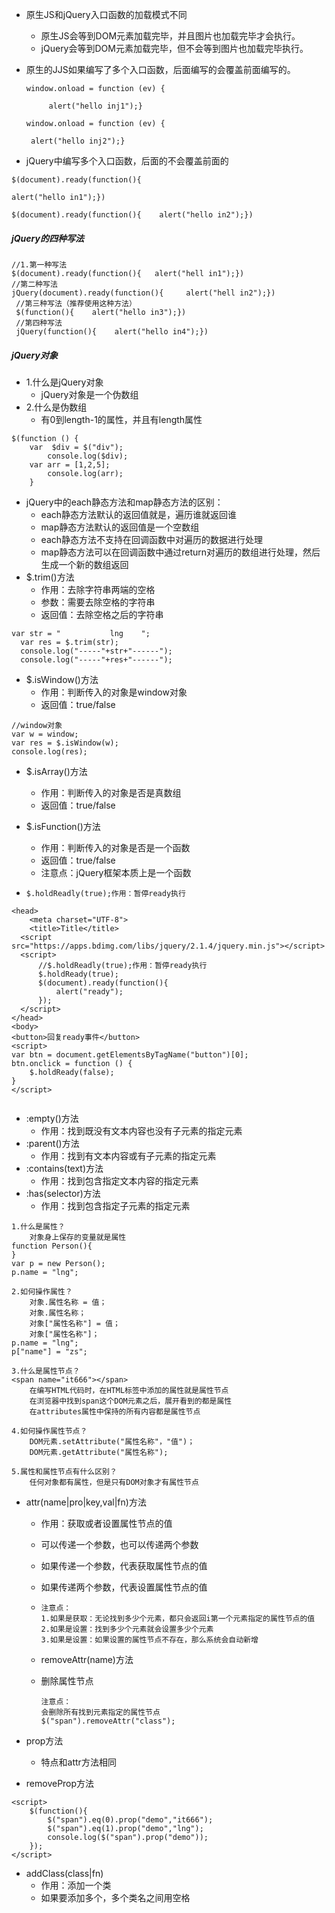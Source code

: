 * 原生JS和jQuery入口函数的加载模式不同

  * 原生JS会等到DOM元素加载完毕，并且图片也加载完毕才会执行。
  * jQuery会等到DOM元素加载完毕，但不会等到图片也加载完毕执行。

* 原生的JJS如果编写了多个入口函数，后面编写的会覆盖前面编写的。

  `window.onload = function (ev) {    `

  `		alert("hello inj1");}`

  `window.onload = function (ev) {    `

  `	alert("hello inj2");}`

* jQuery中编写多个入口函数，后面的不会覆盖前面的

`$(document).ready(function(){    `

`alert("hello in1");})`

`$(document).ready(function(){    alert("hello in2");})`

##### jQuery的四种写法

```
//1.第一种写法
$(document).ready(function(){   alert("hell in1");})
//第二种写法
jQuery(document).ready(function(){     alert("hell in2");})
 //第三种写法（推荐使用这种方法）
 $(function(){    alert("hello in3");})
 //第四种写法
 jQuery(function(){    alert("hello in4");})
```



##### jQuery对象

* 1.什么是jQuery对象
  * jQuery对象是一个伪数组
* 2.什么是伪数组
  * 有0到length-1的属性，并且有length属性

```
$(function () {
	var  $div = $("div");    
		console.log($div);    
	var arr = [1,2,5]; 
		console.log(arr);
	}
```

* jQuery中的each静态方法和map静态方法的区别：
  * each静态方法默认的返回值就是，遍历谁就返回谁
  * map静态方法默认的返回值是一个空数组
  * each静态方法不支持在回调函数中对遍历的数据进行处理
  * map静态方法可以在回调函数中通过return对遍历的数组进行处理，然后生成一个新的数组返回
* $.trim()方法
  * 作用：去除字符串两端的空格
  * 参数：需要去除空格的字符串
  * 返回值：去除空格之后的字符串

```
var str = "           lng    ";
  var res = $.trim(str);
  console.log("-----"+str+"------");
  console.log("-----"+res+"------");
```

* $.isWindow()方法
  * 作用：判断传入的对象是window对象
  * 返回值：true/false

```
//window对象
var w = window;
var res = $.isWindow(w);
console.log(res);
```

* $.isArray()方法
  * 作用：判断传入的对象是否是真数组
  * 返回值：true/false
* $.isFunction()方法
  * 作用：判断传入的对象是否是一个函数
  * 返回值：true/false
  * 注意点：jQuery框架本质上是一个函数

* ```
  $.holdReadly(true);作用：暂停ready执行
  ```

```
<head>
    <meta charset="UTF-8">
    <title>Title</title>
  <script src="https://apps.bdimg.com/libs/jquery/2.1.4/jquery.min.js"></script>
  <script>
      //$.holdReadly(true);作用：暂停ready执行
      $.holdReady(true);
      $(document).ready(function(){
          alert("ready");
      });
  </script>
</head>
<body>
<button>回复ready事件</button>
<script>
var btn = document.getElementsByTagName("button")[0];
btn.onclick = function () {
    $.holdReady(false);
}
</script>


```

* :empty()方法
  * 作用：找到既没有文本内容也没有子元素的指定元素
* :parent()方法
  * 作用：找到有文本内容或有子元素的指定元素
* :contains(text)方法
  * 作用：找到包含指定文本内容的指定元素
* :has(selector)方法
  * 作用：找到包含指定子元素的指定元素

```{
1.什么是属性？
	对象身上保存的变量就是属性
function Person(){
}
var p = new Person();
p.name = "lng";

2.如何操作属性？
	对象.属性名称 = 值；
	对象.属性名称；
	对象["属性名称"] = 值；
	对象["属性名称"]；
p.name = "lng";
p["name"] = "zs";

3.什么是属性节点？
<span name="it666"></span>
	在编写HTML代码时，在HTML标签中添加的属性就是属性节点
	在浏览器中找到span这个DOM元素之后，展开看到的都是属性
	在attributes属性中保持的所有内容都是属性节点
	
4.如何操作属性节点？
	DOM元素.setAttribute("属性名称"，"值")；
	DOM元素.getAttribute("属性名称");
	
5.属性和属性节点有什么区别？
	任何对象都有属性，但是只有DOM对象才有属性节点
```

* attr(name|pro|key,val|fn)方法

  * 作用：获取或者设置属性节点的值

  * 可以传递一个参数，也可以传递两个参数

  * 如果传递一个参数，代表获取属性节点的值

  * 如果传递两个参数，代表设置属性节点的值

  * ```
    注意点：
    1.如果是获取：无论找到多少个元素，都只会返回i第一个元素指定的属性节点的值
    2.如果是设置：找到多少个元素就会设置多少个元素
    3.如果是设置：如果设置的属性节点不存在，那么系统会自动新增
    ```

  * removeAttr(name)方法
  
  * 删除属性节点
  
    ```
    注意点：
    会删除所有找到元素指定的属性节点
    $("span").removeAttr("class");
    ```
  
    

* prop方法
  * 特点和attr方法相同
* removeProp方法

```
<script>
	$(function(){
		$("span").eq(0).prop("demo","it666");
		$("span").eq(1).prop("demo","lng");
		console.log($("span").prop("demo"));
	});
</script>
```

* addClass(class|fn)
  * 作用：添加一个类
  * 如果要添加多个，多个类名之间用空格